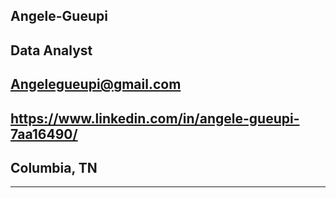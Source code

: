 ## Angele-Gueupi 
>
## Data Analyst
## Angelegueupi@gmail.com
## https://www.linkedin.com/in/angele-gueupi-7aa16490/
## Columbia, TN

<HR>
